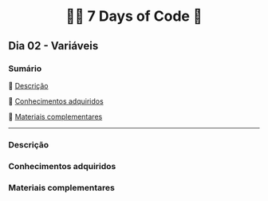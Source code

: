 <h1 align="center"> 👩‍💻 7 Days of Code 🤖 </h1>

<h2>Dia 02 - Variáveis</h2>

### Sumário 

:small_blue_diamond: [Descrição](#descrição)

:small_blue_diamond: [Conhecimentos adquiridos](#conhecimentos-adquiridos)

:small_blue_diamond: [Materiais complementares](#materiais-complementares)

---
### Descrição

### Conhecimentos adquiridos

### Materiais complementares

